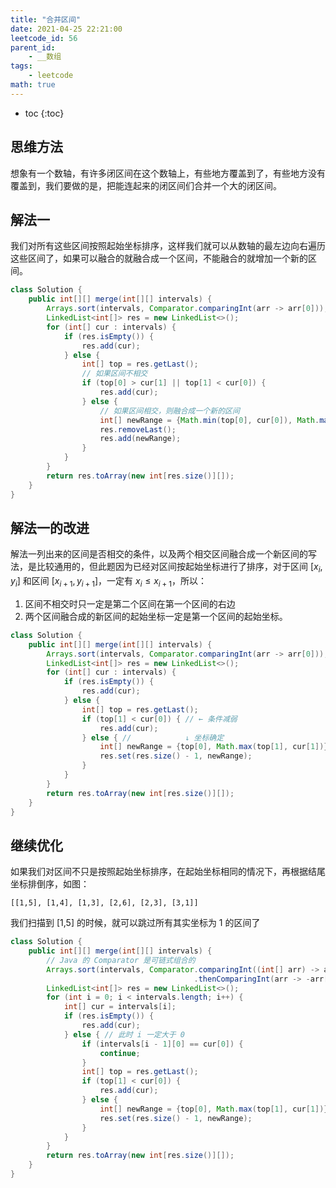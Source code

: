 ```yaml
---
title: "合并区间"
date: 2021-04-25 22:21:00
leetcode_id: 56
parent_id:
    - __数组
tags:
    - leetcode
math: true
---
```


* toc
{:toc}

## 思维方法
想象有一个数轴，有许多闭区间在这个数轴上，有些地方覆盖到了，有些地方没有覆盖到，我们要做的是，把能连起来的闭区间们合并一个大的闭区间。

## 解法一

我们对所有这些区间按照起始坐标排序，这样我们就可以从数轴的最左边向右遍历这些区间了，如果可以融合的就融合成一个区间，不能融合的就增加一个新的区间。
```java
class Solution {
    public int[][] merge(int[][] intervals) {
        Arrays.sort(intervals, Comparator.comparingInt(arr -> arr[0]));
        LinkedList<int[]> res = new LinkedList<>();
        for (int[] cur : intervals) {
            if (res.isEmpty()) {
                res.add(cur);
            } else {
                int[] top = res.getLast();
                // 如果区间不相交
                if (top[0] > cur[1] || top[1] < cur[0]) {
                    res.add(cur);
                } else {
                    // 如果区间相交，则融合成一个新的区间
                    int[] newRange = {Math.min(top[0], cur[0]), Math.max(top[1], cur[1])};
                    res.removeLast();
                    res.add(newRange);
                }
            }
        }
        return res.toArray(new int[res.size()][]);
    }
}
```

## 解法一的改进
解法一列出来的区间是否相交的条件，以及两个相交区间融合成一个新区间的写法，是比较通用的，但此题因为已经对区间按起始坐标进行了排序，对于区间 $[x_i, y_i]$ 和区间 $[x_{i+1}, y_{i+1}]$，一定有 $x_i \leq x_{i+1}$，所以：
1. 区间不相交时只一定是第二个区间在第一个区间的右边
2. 两个区间融合成的新区间的起始坐标一定是第一个区间的起始坐标。

```java
class Solution {
    public int[][] merge(int[][] intervals) {
        Arrays.sort(intervals, Comparator.comparingInt(arr -> arr[0]));
        LinkedList<int[]> res = new LinkedList<>();
        for (int[] cur : intervals) {
            if (res.isEmpty()) {
                res.add(cur);
            } else {
                int[] top = res.getLast();
                if (top[1] < cur[0]) { // ← 条件减弱
                    res.add(cur);
                } else { //            ↓ 坐标确定
                    int[] newRange = {top[0], Math.max(top[1], cur[1])};
                    res.set(res.size() - 1, newRange);
                }
            }
        }
        return res.toArray(new int[res.size()][]);
    }
}
```

## 继续优化
如果我们对区间不只是按照起始坐标排序，在起始坐标相同的情况下，再根据结尾坐标排倒序，如图：
```text
[[1,5], [1,4], [1,3], [2,6], [2,3], [3,1]]
```
我们扫描到 [1,5] 的时候，就可以跳过所有其实坐标为 1 的区间了
```java
class Solution {
    public int[][] merge(int[][] intervals) {
        // Java 的 Comparator 是可链式组合的
        Arrays.sort(intervals, Comparator.comparingInt((int[] arr) -> arr[0])
                                         .thenComparingInt(arr -> -arr[1]));
        LinkedList<int[]> res = new LinkedList<>();
        for (int i = 0; i < intervals.length; i++) {
            int[] cur = intervals[i];
            if (res.isEmpty()) {
                res.add(cur);
            } else { // 此时 i 一定大于 0
                if (intervals[i - 1][0] == cur[0]) {
                    continue;
                }
                int[] top = res.getLast();
                if (top[1] < cur[0]) {
                    res.add(cur);
                } else {
                    int[] newRange = {top[0], Math.max(top[1], cur[1])};
                    res.set(res.size() - 1, newRange);
                }
            }
        }
        return res.toArray(new int[res.size()][]);
    }
}
```
